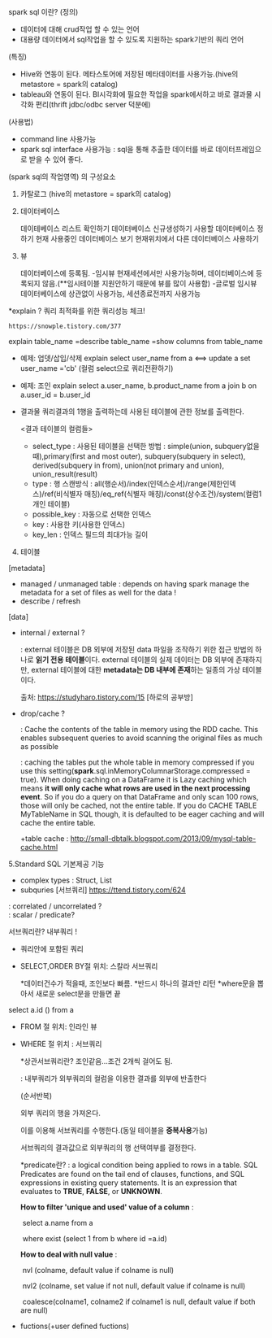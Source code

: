 spark sql 이란?
(정의)

- 데이터에 대해 crud작업 할 수 있는 언어
- 대용량 데이터에서 sql작업을 할 수 있도록 지원하는 spark기반의 쿼리 언어

(특징)

- Hive와 연동이 된다. 메타스토어에 저장된 메타데이터를 사용가능.(hive의 metastore  = spark의 catalog)
- tableau와 연동이 된다. BI시각화에 필요한 작업을 spark에서하고 바로 결과물 시각화 편리(thrift jdbc/odbc server 덕분에)

(사용법)

- command line 사용가능
- spark sql interface 사용가능 : sql을 통해 추출한 데이터를 바로 데이터프레임으로 받을 수 있어 좋다.

(spark sql의 작업영역) 의 구성요소

1. 카탈로그 (hive의 metastore  = spark의 catalog)
2. 데이터베이스

   데이테베이스 리스트 확인하기
   데이터베이스 신규생성하기
   사용할 데이터베이스 정하기
   현재 사용중인 데이터베이스 보기
   현재위치에서 다른 데이터베이스 사용하기

3. 뷰

   데이터베이스에 등록됨.
   -임시뷰
   현재세션에서만 사용가능하며, 데이터베이스에 등록되지 않음.(**임시테이블 지원안하기 때문에 뷰를 많이 사용함)
   -글로벌 임시뷰
   데이터베이스에 상관없이 사용가능, 세션종료전까지 사용가능

*explain ? 쿼리 최적화를 위한 쿼리성능 체크!

```https://snowple.tistory.com/377```

explain table_name
=describe table_name
=show columns from table_name

- 예제: 업뎃/삽입/삭제
  explain select user_name from a
  <==> update a set user_name ='cb' (컬럼 select으로 쿼리전환하기)

- 예제: 조인
  explain select a.user_name, b.product_name 
  from a join b 
  on a.user_id = b.user_id

- 결과물
  쿼리결과의 1행을 출력하는데 사용된 테이블에 관한 정보를 출력한다.

  <결과 테이블의 컬럼들>

  - select_type : 사용된 테이블을 선택한 방법 : simple(union, subquery없을 때),primary(first and most outer), subquery(subquery in select), derived(subquery in from), union(not primary and union), union_result(result)
  - type : 행 스캔방식 : all(행순서)/index(인덱스순서)/range(제한인덱스)/ref(비식별자 매칭)/eq_ref(식별자 매칭)/const(상수조건)/system(컬럼1개인 테이블)
  - possible_key : 자동으로 선택한 인덱스
  - key : 사용한 키(사용한 인덱스)
  - key_len : 인덱스 필드의 최대가능 길이

4. 테이블

[metadata]

- managed / unmanaged table
  : depends on having spark manage the metadata for a set of files as well for the data !
- describe / refresh  

[data]

- internal / external ?

  : external 테이블은 DB 외부에 저장된 data 파일을 조작하기 위한 접근 방법의 하나로 **읽기 전용 테이블**이다. external 테이블의 실제 데이터는 DB 외부에 존재하지만, external 테이블에 대한 **metadata는 DB 내부에 존재**하는 일종의 가상 테이블이다.

  출처: <https://studyharo.tistory.com/15> [하로의 공부방]

- drop/cache  ?

  : Cache the contents of the table in memory using the RDD cache. This enables subsequent queries to avoid scanning the original files as much as possible

  : caching the tables put the whole table in memory compressed if you use this setting(**spark**.sql.inMemoryColumnarStorage.compressed = true). When doing caching on a DataFrame it is Lazy caching which means **it will only cache what rows are used in the next processing event**. So if you do a query on that DataFrame and only scan 100 rows, those will only be cached, not the entire table. If you do CACHE TABLE MyTableName in SQL though, it is defaulted to be eager caching and will cache the entire table.

  +table cache : http://small-dbtalk.blogspot.com/2013/09/mysql-table-cache.html

5.Standard SQL 기본제공 기능

- complex types : Struct, List
- subquries [서브쿼리] https://ttend.tistory.com/624 

: correlated / uncorrelated ? <br/>
: scalar / predicate?

  

  서브쿼리란?  내부쿼리 !

- 쿼리안에 포함된 쿼리

- SELECT,ORDER BY절 위치: 스칼라 서브쿼리

  *데이터건수가 적을때, 조인보다 빠름. 
  *반드시 하나의 결과만 리턴
  *where문을 뽑아서 새로운 select문을  만들면 끝

select a.id () from a

- FROM 절 위치: 인라인 뷰

- WHERE 절 위치 : 서브쿼리

  

  *상관서브쿼리란? 조인같음…조건 2개씩 걸어도 됨.

  : 내부쿼리가 외부쿼리의 컬럼을 이용한 결과를 외부에 반출한다

  

  (순서반복)

  외부 쿼리의 행을 가져온다.

  이를 이용해 서브쿼리를 수행한다.(동일 테이블을 **중복사용**가능)

  서브쿼리의 결과값으로 외부쿼리의 행 선택여부를 결정한다.

  

  *predicate란?
  : a logical condition being applied to rows in a table. SQL Predicates are found on the tail end of clauses, functions, and SQL expressions in existing query statements. It is an expression that evaluates to **TRUE**, **FALSE**, or **UNKNOWN**. 

  

  **How to filter 'unique and used' value of a column** :

  ​	select a.name from a 

  ​	where exist (select 1 from b where id =a.id)

  **How to deal with null value** : 

  ​	nvl (colname, default value if colname is null)

  ​	nvl2 (colname, set value if not null, default value if colname is null)

  ​	coalesce(colname1, colname2 if colname1 is null, default value if both are null)

- fuctions(+user defined fuctions)
